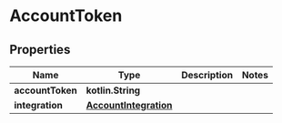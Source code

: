 
# AccountToken

## Properties
Name | Type | Description | Notes
------------ | ------------- | ------------- | -------------
**accountToken** | **kotlin.String** |  | 
**integration** | [**AccountIntegration**](AccountIntegration.md) |  | 



